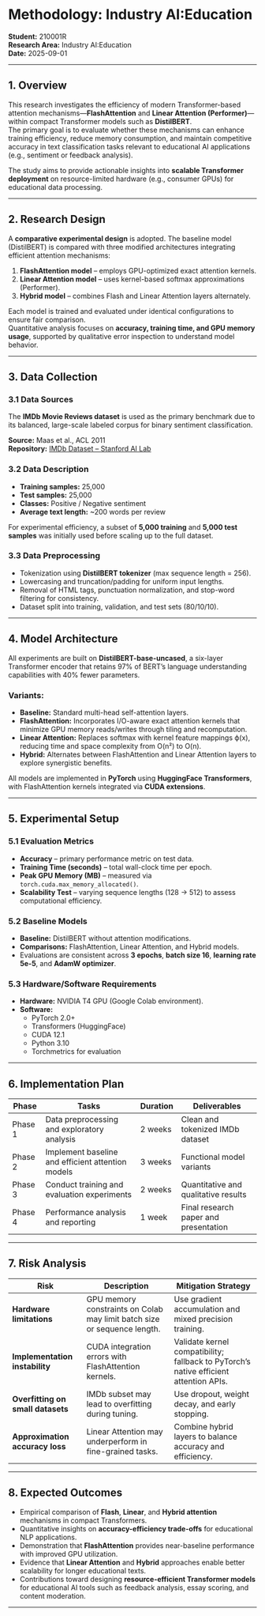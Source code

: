 # Methodology: Industry AI:Education

**Student:** 210001R  
**Research Area:** Industry AI:Education  
**Date:** 2025-09-01  

---

## 1. Overview

This research investigates the efficiency of modern Transformer-based attention mechanisms—**FlashAttention** and **Linear Attention (Performer)**—within compact Transformer models such as **DistilBERT**.  
The primary goal is to evaluate whether these mechanisms can enhance training efficiency, reduce memory consumption, and maintain competitive accuracy in text classification tasks relevant to educational AI applications (e.g., sentiment or feedback analysis).

The study aims to provide actionable insights into **scalable Transformer deployment** on resource-limited hardware (e.g., consumer GPUs) for educational data processing.

---

## 2. Research Design

A **comparative experimental design** is adopted. The baseline model (DistilBERT) is compared with three modified architectures integrating efficient attention mechanisms:

1. **FlashAttention model** – employs GPU-optimized exact attention kernels.  
2. **Linear Attention model** – uses kernel-based softmax approximations (Performer).  
3. **Hybrid model** – combines Flash and Linear Attention layers alternately.

Each model is trained and evaluated under identical configurations to ensure fair comparison.  
Quantitative analysis focuses on **accuracy, training time, and GPU memory usage**, supported by qualitative error inspection to understand model behavior.

---

## 3. Data Collection

### 3.1 Data Sources
The **IMDb Movie Reviews dataset** is used as the primary benchmark due to its balanced, large-scale labeled corpus for binary sentiment classification.

**Source:** Maas et al., ACL 2011  
**Repository:** [IMDb Dataset – Stanford AI Lab](https://ai.stanford.edu/~amaas/data/sentiment/)

### 3.2 Data Description
- **Training samples:** 25,000  
- **Test samples:** 25,000  
- **Classes:** Positive / Negative sentiment  
- **Average text length:** ~200 words per review  

For experimental efficiency, a subset of **5,000 training** and **5,000 test samples** was initially used before scaling up to the full dataset.

### 3.3 Data Preprocessing
- Tokenization using **DistilBERT tokenizer** (max sequence length = 256).  
- Lowercasing and truncation/padding for uniform input lengths.  
- Removal of HTML tags, punctuation normalization, and stop-word filtering for consistency.  
- Dataset split into training, validation, and test sets (80/10/10).  

---

## 4. Model Architecture

All experiments are built on **DistilBERT-base-uncased**, a six-layer Transformer encoder that retains 97% of BERT’s language understanding capabilities with 40% fewer parameters.  

### Variants:
- **Baseline:** Standard multi-head self-attention layers.  
- **FlashAttention:** Incorporates I/O-aware exact attention kernels that minimize GPU memory reads/writes through tiling and recomputation.  
- **Linear Attention:** Replaces softmax with kernel feature mappings ϕ(x), reducing time and space complexity from O(n²) to O(n).  
- **Hybrid:** Alternates between FlashAttention and Linear Attention layers to explore synergistic benefits.

All models are implemented in **PyTorch** using **HuggingFace Transformers**, with FlashAttention kernels integrated via **CUDA extensions**.

---

## 5. Experimental Setup

### 5.1 Evaluation Metrics
- **Accuracy** – primary performance metric on test data.  
- **Training Time (seconds)** – total wall-clock time per epoch.  
- **Peak GPU Memory (MB)** – measured via `torch.cuda.max_memory_allocated()`.  
- **Scalability Test** – varying sequence lengths (128 → 512) to assess computational efficiency.  

### 5.2 Baseline Models
- **Baseline:** DistilBERT without attention modifications.  
- **Comparisons:** FlashAttention, Linear Attention, and Hybrid models.  
- Evaluations are consistent across **3 epochs**, **batch size 16**, **learning rate 5e-5**, and **AdamW optimizer**.

### 5.3 Hardware/Software Requirements
- **Hardware:** NVIDIA T4 GPU (Google Colab environment).  
- **Software:**  
  - PyTorch 2.0+  
  - Transformers (HuggingFace)  
  - CUDA 12.1  
  - Python 3.10  
  - Torchmetrics for evaluation  

---

## 6. Implementation Plan

| Phase | Tasks | Duration | Deliverables |
|-------|-------|-----------|--------------|
| Phase 1 | Data preprocessing and exploratory analysis | 2 weeks | Clean and tokenized IMDb dataset |
| Phase 2 | Implement baseline and efficient attention models | 3 weeks | Functional model variants |
| Phase 3 | Conduct training and evaluation experiments | 2 weeks | Quantitative and qualitative results |
| Phase 4 | Performance analysis and reporting | 1 week | Final research paper and presentation |

---

## 7. Risk Analysis

| Risk | Description | Mitigation Strategy |
|------|--------------|---------------------|
| **Hardware limitations** | GPU memory constraints on Colab may limit batch size or sequence length. | Use gradient accumulation and mixed precision training. |
| **Implementation instability** | CUDA integration errors with FlashAttention kernels. | Validate kernel compatibility; fallback to PyTorch’s native efficient attention APIs. |
| **Overfitting on small datasets** | IMDb subset may lead to overfitting during tuning. | Use dropout, weight decay, and early stopping. |
| **Approximation accuracy loss** | Linear Attention may underperform in fine-grained tasks. | Combine hybrid layers to balance accuracy and efficiency. |

---

## 8. Expected Outcomes

- Empirical comparison of **Flash**, **Linear**, and **Hybrid attention** mechanisms in compact Transformers.  
- Quantitative insights on **accuracy-efficiency trade-offs** for educational NLP applications.  
- Demonstration that **FlashAttention** provides near-baseline performance with improved GPU utilization.  
- Evidence that **Linear Attention** and **Hybrid** approaches enable better scalability for longer educational texts.  
- Contributions toward designing **resource-efficient Transformer models** for educational AI tools such as feedback analysis, essay scoring, and content moderation.

---

